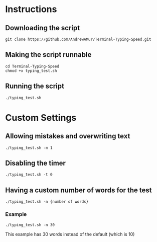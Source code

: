 # Instructions

## Downloading the script
```
git clone https://github.com/AndrewAMur/Terminal-Typing-Speed.git
```

## Making the script runnable

```
cd Terminal-Typing-Speed
chmod +x typing_test.sh
```

## Running the script

```
./typing_test.sh
```

# Custom Settings

## Allowing mistakes and overwriting text

```
./typing_test.sh -m 1
```

## Disabling the timer

```
./typing_test.sh -t 0
```

## Having a custom number of words for the test

```
./typing_test.sh -n {number of words}
```

### Example

```
./typing_test.sh -n 30
```

This example has 30 words instead of the default (which is 10)
